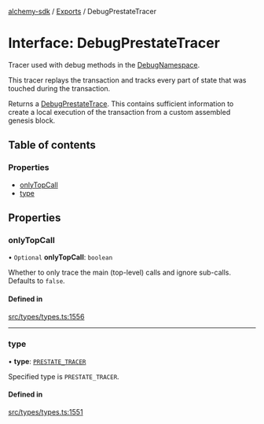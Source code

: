 [alchemy-sdk](../README.md) / [Exports](../modules.md) / DebugPrestateTracer

# Interface: DebugPrestateTracer

Tracer used with debug methods in the [DebugNamespace](../classes/DebugNamespace.md).

This tracer replays the transaction and tracks every part of state that was
touched during the transaction.

Returns a [DebugPrestateTrace](../modules.md#debugprestatetrace). This contains sufficient information to
create a local execution of the transaction from a custom assembled genesis
block.

## Table of contents

### Properties

- [onlyTopCall](DebugPrestateTracer.md#onlytopcall)
- [type](DebugPrestateTracer.md#type)

## Properties

### onlyTopCall

• `Optional` **onlyTopCall**: `boolean`

Whether to only trace the main (top-level) calls and ignore sub-calls.
Defaults to `false`.

#### Defined in

[src/types/types.ts:1556](https://github.com/alchemyplatform/alchemy-sdk-js/blob/1ee40cb2/src/types/types.ts#L1556)

___

### type

• **type**: [`PRESTATE_TRACER`](../enums/DebugTracerType.md#prestate_tracer)

Specified type is `PRESTATE_TRACER`.

#### Defined in

[src/types/types.ts:1551](https://github.com/alchemyplatform/alchemy-sdk-js/blob/1ee40cb2/src/types/types.ts#L1551)
